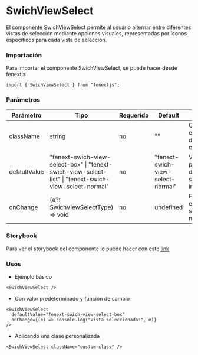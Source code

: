 # SwichViewSelect

El componente SwichViewSelect permite al usuario alternar entre diferentes vistas de selección mediante opciones visuales, representadas por íconos específicos para cada vista de selección.

### Importación

Para importar el componente SwichViewSelect, se puede hacer desde fenextjs

```tsx copy
import { SwichViewSelect } from "fenextjs";
```

### Parámetros

| Parámetro    | Tipo                                                                                                   | Requerido | Default                           | Descripcion                                            |
| ------------ | ------------------------------------------------------------------------------------------------------ | --------- | --------------------------------- | ------------------------------------------------------ |
| className    | string                                                                                                 | no        | ""                                | Clase CSS para el contenedor del componente.           |
| defaultValue | "fenext-swich-view-select-box" \| "fenext-swich-view-select-list" \| "fenext-swich-view-select-normal" | no        | "fenext-swich-view-select-normal" | Valor predeterminado de la vista de selección inicial. |
| onChange     | (e?: SwichViewSelectType) =\> void                                                                     | no        | undefined                         | Función que se ejecuta al seleccionar una nueva vista. |

### Storybook

Para ver el storybook del componente lo puede hacer con este [link](https://fenextjs-component-storybook.vercel.app/?path=/story/swichview-select--index)

### Usos

- Ejemplo básico

```tsx copy
<SwichViewSelect />
```

- Con valor predeterminado y función de cambio

```tsx copy
<SwichViewSelect
  defaultValue="fenext-swich-view-select-box"
  onChange={(e) => console.log("Vista seleccionada:", e)}
/>
```

- Aplicando una clase personalizada

```tsx copy
<SwichViewSelect className="custom-class" />
```
